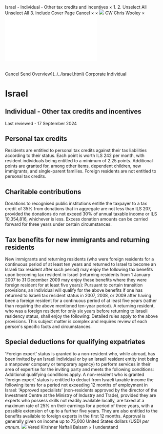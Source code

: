 Israel - Individual - Other tax credits and incentives
×
1.
2.
Unselect All
Unselect All
3.
Include Cover Page
Cancel
×
×
![](../../-/media/world-wide-tax-summaries/attachments/global---chris-wooley.ashx%3Frev=ac5e5f3223b34096b1afc2a6009c7320&revision=ac5e5f32-23b3-4096-b1af-c2a6009c7320&hash=859B7ADC84DC2CBEC9760E9E6EE7DE6D0A8BFCDF)
CW
Chris Wooley
×
![](other-tax-credits-and-incentives.html)
######
Cancel
Send
Overview](../../israel.html)
Corporate
Individual
# Israel
## Individual - Other tax credits and incentives
Last reviewed - 17 September 2024
## Personal tax credits
Residents are entitled to personal tax credits against their tax liabilities according to their status. Each point is worth ILS 242 per month, with resident individuals being entitled to a minimum of 2.25 points. Additional points are granted for, among other items, dependent children, new immigrants, and single-parent families.
Foreign residents are not entitled to personal tax credits.
## Charitable contributions
Donations to recognised public institutions entitle the taxpayer to a tax credit of 35% from donations that in aggregate are not less than ILS 207, provided the donations do not exceed 30% of annual taxable income or ILS 10,354,816, whichever is less. Excess donation amounts can be carried forward for three years under certain circumstances.
## Tax benefits for new immigrants and returning residents
New immigrants and returning residents (who were foreign residents for a continuous period of at least ten years and returned to Israel to become an Israeli tax resident after such period) may enjoy the following tax benefits upon becoming tax resident in Israel (returning residents from 1 January 2007 to 31 December 2009 may enjoy these benefits where they were foreign resident for at least five years):
Pursuant to certain transition provisions, an individual will qualify for the above benefits if one has returned to Israeli tax resident status in 2007, 2008, or 2009 after having been a foreign resident for a continuous period of at least five years (rather than requiring the above mentioned ten-year period).
A returning resident, who was a foreign resident for only six years before returning to Israeli residency status, shall enjoy the following:
Detailed rules apply to the above provisions. This subject matter is complex and requires review of each person's specific facts and circumstances.
## Special deductions for qualifying expatriates
'Foreign expert’ status is granted to a non-resident who, while abroad, has been invited by an Israeli individual or by an Israeli resident entity (not being a manpower company or temporary agency) to perform services in their area of expertise for the inviting party and meets the following conditions:
Additional qualifying conditions apply.
A non-resident who is granted ‘foreign expert’ status is entitled to deduct from Israeli taxable income the following items for a period not exceeding 12 months of employment in Israel:
'Approved specialists’ (non-residents approved by the director of the Investment Centre at the Ministry of Industry and Trade), provided they are experts who possess skills not readily available locally, are taxed at a maximum rate of 25% on their earnings for a period of three years, with a possible extension of up to a further five years. They are also entitled to the benefits available to foreign experts in the first 12 months. Approval is generally given on income up to 75,000 United States dollars (USD) *per annum*.
![](../../-/media/world-wide-tax-summaries/attachments/israel---vered_kirshner.ashx%3Frev=2fde9ae84e5a47b8a190e22d9bce9b43&revision=2fde9ae8-4e5a-47b8-a190-e22d9bce9b43&hash=3131FA2D5181FE54770AE6EE88F0AA9E8EFC7F3D)
Vered Kirshner
Naftali Balsam
×
I understand